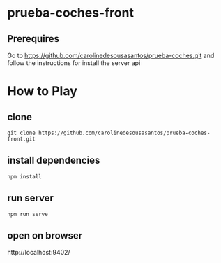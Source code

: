 # prueba-coches-front

## Prerequires

Go to https://github.com/carolinedesousasantos/prueba-coches.git and follow the instructions for install the server api


# How to Play

## clone

```
git clone https://github.com/carolinedesousasantos/prueba-coches-front.git

```

## install dependencies

```
npm install

```

## run server 

```
npm run serve

```

## open on browser
 http://localhost:9402/ 